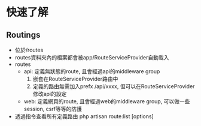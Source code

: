 # 快速了解

## Routings
* 位於/routes
* routes資料夾內的檔案都會被app/RouteServiceProvider自動載入
* routes
  * api: 定義無狀態的route, 且會經過api的middleware group
    1. 嵌套在RouteServiceProvider路由中
    2. 定義的路由無需加入prefx /api/xxxx, 但可以在RouteServiceProvider修改api的設定
  * web: 定義網頁的route,  且會經過web的middleware group, 可以做一些session, csrf等等的防護
* 透過指令查看所有定義路由 php artisan route:list [options]